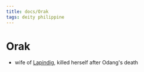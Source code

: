 ```yaml
---
title: docs/Orak
tags: deity philippine
---
```


# Orak
- wife of [Lapindig](Lapindig.md), killed herself after Odang's death